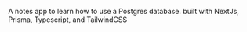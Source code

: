 A notes app to learn how to use a Postgres database. built with NextJs, Prisma, Typescript, and TailwindCSS
